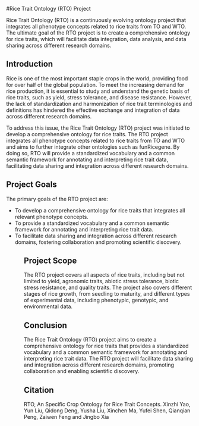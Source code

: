 #Rice Trait Ontology (RTO) Project 

Rice Trait Ontology (RTO) is a continuously evolving ontology project that integrates all phenotype concepts related to rice traits from TO and WTO. The ultimate goal of the RTO project is to create a comprehensive ontology for rice traits, which will facilitate data integration, data analysis, and data sharing across different research domains.

## Introduction

Rice is one of the most important staple crops in the world, providing food for over half of the global population. To meet the increasing demand for rice production, it is essential to study and understand the genetic basis of rice traits, such as yield, stress tolerance, and disease resistance. However, the lack of standardization and harmonization of rice trait terminologies and definitions has hindered the effective exchange and integration of data across different research domains.

To address this issue, the Rice Trait Ontology (RTO) project was initiated to develop a comprehensive ontology for rice traits. The RTO project integrates all phenotype concepts related to rice traits from TO and WTO and aims to further integrate other ontologies such as funRicegene. By doing so, RTO will provide a standardized vocabulary and a common semantic framework for annotating and interpreting rice trait data, facilitating data sharing and integration across different research domains.

## Project Goals

The primary goals of the RTO project are:

<ul>
<li>To develop a comprehensive ontology for rice traits that integrates all relevant phenotype concepts.</li>
<li>To provide a standardized vocabulary and a common semantic framework for annotating and interpreting rice trait data.</li>
<li>To facilitate data sharing and integration across different research domains, fostering collaboration and promoting scientific discovery.</li>
<ul>


## Project Scope

The RTO project covers all aspects of rice traits, including but not limited to yield, agronomic traits, abiotic stress tolerance, biotic stress resistance, and quality traits. The project also covers different stages of rice growth, from seedling to maturity, and different types of experimental data, including phenotypic, genotypic, and environmental data.

## Conclusion

The Rice Trait Ontology (RTO) project aims to create a comprehensive ontology for rice traits that provides a standardized vocabulary and a common semantic framework for annotating and interpreting rice trait data. The RTO project will facilitate data sharing and integration across different research domains, promoting collaboration and enabling scientific discovery.

## Citation


RTO, An Specific Crop Ontology for Rice Trait Concepts. Xinzhi Yao, Yun Liu, Qidong Deng, Yusha Liu, Xinchen Ma, Yufei Shen, Qianqian Peng, Zaiwen Feng and Jingbo Xia






